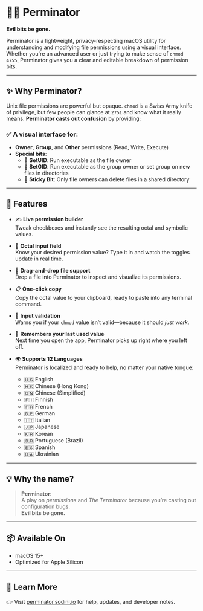 # 🧙‍♂️ Perminator  
**Evil bits be gone.**

Perminator is a lightweight, privacy-respecting macOS utility for understanding and modifying file permissions using a visual interface. Whether you're an advanced user or just trying to make sense of `chmod 4755`, Perminator gives you a clear and editable breakdown of permission bits.

---

## ✨ Why Perminator?

Unix file permissions are powerful but opaque. `chmod` is a Swiss Army knife of privilege, but few people can glance at `2751` and know what it really means. **Perminator casts out confusion** by providing:

### ✅ A visual interface for:
- **Owner**, **Group**, and **Other** permissions (Read, Write, Execute)
- **Special bits**:  
  - 🧢 **SetUID**: Run executable as the file owner  
  - 🧢 **SetGID**: Run executable as the group owner or set group on new files in directories  
  - 🧹 **Sticky Bit**: Only file owners can delete files in a shared directory

---

## 🧠 Features

- ✍️ **Live permission builder**  
  Tweak checkboxes and instantly see the resulting octal and symbolic values.

- 🔢 **Octal input field**  
  Know your desired permission value? Type it in and watch the toggles update in real time.

- 🔗 **Drag-and-drop file support**  
  Drop a file into Perminator to inspect and visualize its permissions.

- 📋 **One-click copy**  
  Copy the octal value to your clipboard, ready to paste into any terminal command.

- 🧠 **Input validation**  
  Warns you if your `chmod` value isn’t valid—because it should *just work*.

- 💾 **Remembers your last used value**  
  Next time you open the app, Perminator picks up right where you left off.

- 🌍 **Supports 12 Languages**  
  Perminator is localized and ready to help, no matter your native tongue:

  - 🇺🇸 English  
  - 🇭🇰 Chinese (Hong Kong)  
  - 🇨🇳 Chinese (Simplified)  
  - 🇫🇮 Finnish  
  - 🇫🇷 French  
  - 🇩🇪 German  
  - 🇮🇹 Italian  
  - 🇯🇵 Japanese  
  - 🇰🇷 Korean  
  - 🇧🇷 Portuguese (Brazil)  
  - 🇪🇸 Spanish  
  - 🇺🇦 Ukrainian  

---

## 💡 Why the name?

> **Perminator**:  
> A play on *permissions* and *The Terminator* because you’re casting out configuration bugs.  
> **Evil bits be gone.**

---

## 📦 Available On

- macOS 15+
- Optimized for Apple Silicon

---

## 🔗 Learn More

👉 Visit [perminator.sodini.io](https://perminator.sodini.io) for help, updates, and developer notes.
